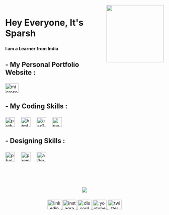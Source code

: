 <br clear="both">

<img align="right" height="182" src="https://sparkwavegroup.com/wp-content/uploads/2022/07/Coding_01-1-1.gif"  />

###

<h1 align="left">Hey Everyone, It's Sparsh</h1>

###

<h4 align="left">I am a Learner from India</h4>

###

<h2 align="left">- My Personal Portfolio Website :</h2>

###

<div align="left">
  <a href="https://sparsh-jain.netlify.app/" target="_blank">
    <img src="https://raw.githubusercontent.com/maurodesouza/profile-readme-generator/master/src/assets/icons/social/microsoft-outlook/default.svg" width="42" height="30" alt="microsoft-outlook logo"  />
  </a>
</div>

###

<h2 align="left">- My Coding Skills :</h2>

###

<div align="left">
  <img src="https://cdn.jsdelivr.net/gh/devicons/devicon/icons/python/python-original.svg" height="30" alt="python logo"  />
  <img width="12" />
  <img src="https://cdn.jsdelivr.net/gh/devicons/devicon/icons/html5/html5-original.svg" height="30" alt="html5 logo"  />
  <img width="12" />
  <img src="https://cdn.jsdelivr.net/gh/devicons/devicon/icons/css3/css3-original.svg" height="30" alt="css3 logo"  />
  <img width="12" />
  <img src="https://cdn.jsdelivr.net/gh/devicons/devicon/icons/mysql/mysql-original.svg" height="30" alt="mysql logo"  />
</div>

###

<h2 align="left">- Designing Skills :</h2>

###

<div align="left">
  <img src="https://cdn.jsdelivr.net/gh/devicons/devicon/icons/photoshop/photoshop-plain.svg" height="30" alt="photoshop logo"  />
  <img width="12" />
  <img src="https://cdn.jsdelivr.net/gh/devicons/devicon/icons/premierepro/premierepro-original.svg" height="30" alt="premierepro logo"  />
  <img width="12" />
  <img src="https://cdn.jsdelivr.net/gh/devicons/devicon/icons/aftereffects/aftereffects-original.svg" height="30" alt="aftereffects logo"  />
</div>

###

<br clear="both">

<picture>
  <source media="(prefers-color-scheme: dark)" srcset="https://raw.githubusercontent.com/GodSparsh99/GodSparsh99/output/pacman-contribution-graph-dark.svg">
  <source media="(prefers-color-scheme: light)" srcset="https://raw.githubusercontent.com/GodSparsh99/GodSparsh99/output/pacman-contribution-graph.svg">
  
</picture>

###

<br clear="both">

<div align="center">
  <img src="https://profile-counter.glitch.me/GodSparsh99/count.svg?"  />
</div>

###

<div align="center">
  <a href="https://www.linkedin.com/in/jainsparsh99" target="_blank">
    <img src="https://raw.githubusercontent.com/maurodesouza/profile-readme-generator/master/src/assets/icons/social/linkedin/default.svg" width="44" height="30" alt="linkedin logo"  />
  </a>
  <a href="https://www.instagram.com/__sparsh_jain" target="_blank">
    <img src="https://raw.githubusercontent.com/maurodesouza/profile-readme-generator/master/src/assets/icons/social/instagram/default.svg" width="44" height="30" alt="instagram logo"  />
  </a>
  <a href="https://discordapp.com/users/958004476210475058" target="_blank">
    <img src="https://raw.githubusercontent.com/maurodesouza/profile-readme-generator/master/src/assets/icons/social/discord/default.svg" width="44" height="30" alt="discord logo"  />
  </a>
  <a href="https://www.youtube.com/@Sparsh_Jain" target="_blank">
    <img src="https://raw.githubusercontent.com/maurodesouza/profile-readme-generator/master/src/assets/icons/social/youtube/default.svg" width="44" height="30" alt="youtube logo"  />
  </a>
  <a href="https://www.x.com/SparshJain99" target="_blank">
    <img src="https://raw.githubusercontent.com/maurodesouza/profile-readme-generator/master/src/assets/icons/social/twitter/default.svg" width="44" height="30" alt="twitter logo"  />
  </a>
</div>

###

